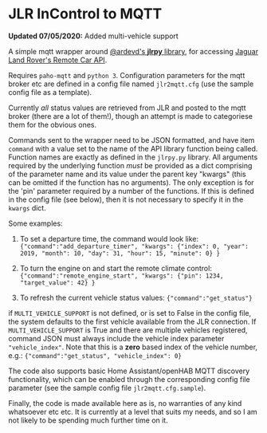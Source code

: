 # JLR InControl to MQTT

**Updated 07/05/2020:** Added multi-vehicle support

A simple mqtt wrapper around [@ardevd's **jlrpy** library](https://github.com/ardevd/jlrpy), for accessing [Jaguar Land Rover's Remote Car API](https://documenter.getpostman.com/view/6250319/RznBMzqo?version=latest#intro).

Requires `paho-mqtt` and `python 3`. Configuration parameters for the mqtt broker etc are defined in a config file named `jlr2mqtt.cfg` (use the sample config file as a template).

Currently *all* status values are retrieved from JLR and posted to the mqtt broker (there are a lot of them!), though an attempt is made to categoriese them for the obvious ones.

Commands sent to the wrapper need to be JSON formatted, and have item `command` with a value set to the name of the API library function being called. Function names are exactly as defined in the `jlrpy.py` library. All arguments required by the underlying function *must* be provided as a dict comprising of the parameter name and its value under the parent key "kwargs" (this can be omitted if the function has no arguments). The only exception is for the 'pin' parameter required by a number of the functions. If this is defined in the config file (see below), then it is not necessary to specify it in the `kwargs` dict.

Some examples:

1. To set a departure time, the command would look like:
    `{"command":"add_departure_timer", "kwargs": {"index": 0, "year": 2019, "month": 10, "day": 31, "hour": 15, "minute": 0} }`

2. To turn the engine on and start the remote climate control:
    `{"command":"remote_engine_start", "kwargs": {"pin": 1234, "target_value": 42} }`

3. To refresh the current vehicle status values:
    `{"command":"get_status"}`

if `MULTI_VEHICLE_SUPPORT` is not defined, or is set to False in the config file, the system defaults to the first vehicle available from the JLR connection. If `MULTI_VEHICLE_SUPPORT` is True and there are multiple vehicles registered, command JSON must always include the vehicle index parameter `"vehicle_index"`. Note that this is a **zero** based index of the vehicle number, e.g.:
    `{"command":"get_status", "vehicle_index": 0}`

The code also supports basic Home Assistant/openHAB MQTT discovery functionality, which can be enabled through the corresponding config file parameter (see the sample config file `jlr2mqtt.cfg.sample`). 

Finally, the code is made available here as is, no warranties of any kind whatsoever etc etc. It is currently at a level that suits my needs, and so I am not likely to be spending much further time on it.
